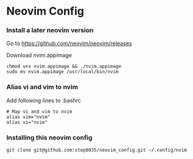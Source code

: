 # Neovim Config

### Install a later neovim version

Go to https://github.com/neovim/neovim/releases

Download nvim.appimage 

```
chmod u+x nvim.appimage && ./nvim.appimage
sudo mv nvim.appimage /usr/local/bin/nvim
```
### Alias vi and vim to nvim

Add following lines to .bashrc

```
# Map vi and vim to nvim
alias vim="nvim"
alias vi="nvim" 
```

### Installing this neovim config

```
git clone git@github.com:step0035/neovim_config.git ~/.config/nvim
```
